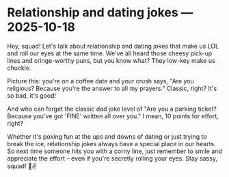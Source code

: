 # Relationship and dating jokes — 2025-10-18

Hey, squad! Let's talk about relationship and dating jokes that make us LOL and roll our eyes at the same time. We've all heard those cheesy pick-up lines and cringe-worthy puns, but you know what? They low-key make us chuckle.

Picture this: you're on a coffee date and your crush says, "Are you religious? Because you're the answer to all my prayers." Classic, right? It's so bad, it's good!

And who can forget the classic dad joke level of "Are you a parking ticket? Because you've got 'FINE' written all over you." I mean, 10 points for effort, right?

Whether it's poking fun at the ups and downs of dating or just trying to break the ice, relationship jokes always have a special place in our hearts. So next time someone hits you with a corny line, just remember to smile and appreciate the effort – even if you're secretly rolling your eyes. Stay sassy, squad! 💋✌️